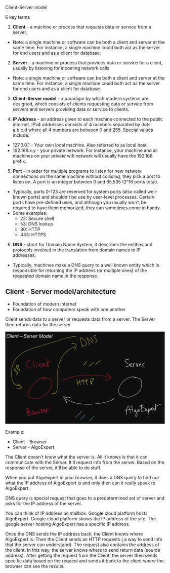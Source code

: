 Client-Server model

6 key terms
1. <strong>Client</strong> - a machine or process that requests data or service from a server.
- Note: a single machine or software can be both a client and server at the same time. For instance, a single machine could both act as the server for end users and as a client for database.

2. <strong>Server</strong> - a machine or process that provides data or service for a client, usually by listening for incoming network calls
- Note: a single machine or software can be both a client and server at the same time. For instance, a single machine could both act as the server for end users and as a client for database.

3. <strong>Client-Server model</strong> - a paradigm by which modern systems are designed, which consists of clients requesting data or service from servers and servers providing data or service to clients.

4. <strong>IP Address</strong> - an address given to each machine connected to the public internet. IPv4 addresses consists of 4 numbers separated by dots: a.b.c.d where all 4 numbers are between 0 and 255. Special values include:
- 127.0.0.1 - Your own local machine. Also referred to as local host
- 192.168.x.y - your private network. For instance, your machine and all machines on your private wifi network will usually have the 192.168 prefix.

5. <strong>Port</strong> - in order for multiple programs to listen for new network connections on the same machine without colliding, they pick a port to listen on. A port is an integer between 0 and 65,535 (2^16 ports total).
- Typically, ports 0-123 are reserved for system ports (also called well-known ports) and shouldn't be use by user-level processes. Certain ports have pre-defined uses, and although you usually won't be required to have them memorized, they can sometimes come in handy.
- Some examples:
  - 22: Secure shell
  - 53: DNS lookup
  - 80: HTTP
  - 443: HTTPS

6. <strong>DNS</strong> - short for Domain Name System, it describes the entities and protocols involved in the translation from domain names to IP addresses.
- Typically, machines make a DNS query to a well known entity which is responsible for returning the IP address (or multiple ones) of the requested domain name in the response.

## Client - Server model/architecture

- Foundation of modern internet
- Foundation of how computers speak with one another

Client sends data to a server or requests data from a server. The Server then returns data for the server.

![Client - Server model](https://github.com/david-chua/Comp_Sci_Study/blob/master/System_Design/Images/Client-Server-Model.png)

Example:
- Client - Browser
- Server - AlgoExpert

The Client doesn't know what the server is. All it knows is that it can communicate with the Server. It'll request info from the server. Based on the response of the server, it'll be able to do stuff.

When you put Algoexpert in your browser, it does a DNS query to find out what the IP address of AlgoExpert is and only then can it really speak to AlgoExpert.

DNS query is special request that goes to a predetermined set of server and asks for the IP address of the server.

You can think of IP address as mailbox.
Google cloud platform hosts AlgoExpert. Google cloud platform shows the IP address of the site. The google server hosting AlgoExpert has a specific IP address.

Once the DNS sends the IP address back, the Client knows where AlgoExpert is. Then the Client sends an HTTP requests ( a way to send info that the server can understand). The request also contains the address of the client. In this way, the server knows where to send return data (source address).
After getting the request from the Client, the server then sends specific data based on the request and sends it back to the client where the browser can see the results.
